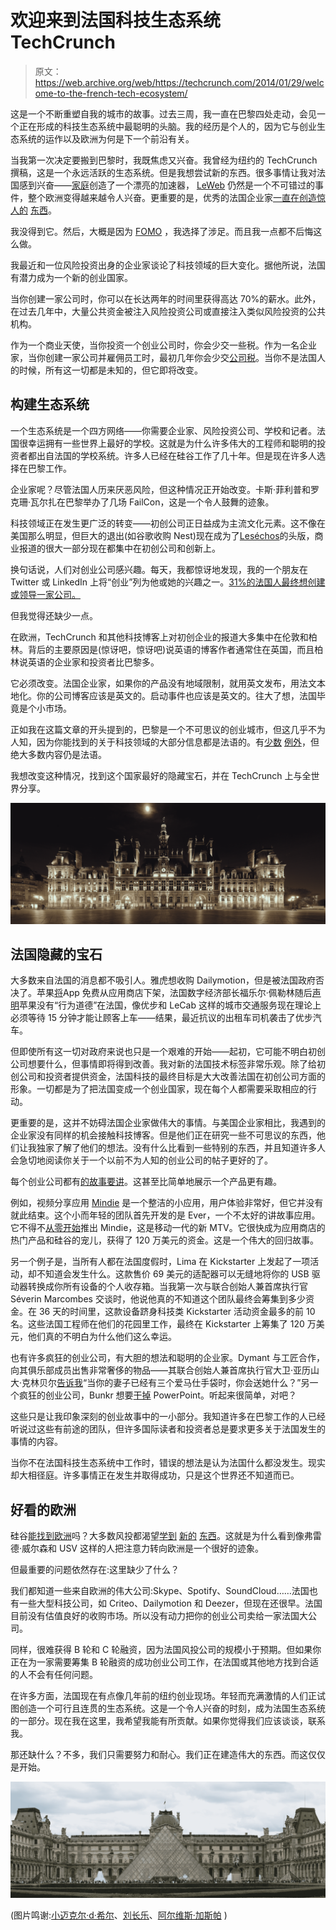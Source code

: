 # 欢迎来到法国科技生态系统 TechCrunch

> 原文：<https://web.archive.org/web/https://techcrunch.com/2014/01/29/welcome-to-the-french-tech-ecosystem/>

这是一个不断重塑自我的城市的故事。过去三周，我一直在巴黎四处走动，会见一个正在形成的科技生态系统中最聪明的头脑。我的经历是个人的，因为它与创业生态系统的运作以及欧洲为何是下一个前沿有关。

当我第一次决定要搬到巴黎时，我既焦虑又兴奋。我曾经为纽约的 TechCrunch 撰稿，这是一个永远活跃的生态系统。但是我想尝试新的东西。很多事情让我对法国感到兴奋——[家庭](https://web.archive.org/web/20230214190203/https://techcrunch.com/2013/08/12/paris-based-accelerator-thefamily-takes-index-cash-to-re-shape-french-ecosystem/)创造了一个漂亮的加速器， [LeWeb](https://web.archive.org/web/20230214190203/http://leweb.co/) 仍然是一个不可错过的事件，整个欧洲变得越来越令人兴奋。更重要的是，优秀的法国企业家[一直在创造](https://web.archive.org/web/20230214190203/https://techcrunch.com/2014/01/16/from-a-failing-product-to-a-successful-video-sharing-app-mindie-raises-1-2-million/)[惊人的](https://web.archive.org/web/20230214190203/https://techcrunch.com/2013/07/10/with-plug-create-a-personal-subscription-free-dropbox-with-your-usb-drives/) [东西](https://web.archive.org/web/20230214190203/https://techcrunch.com/2013/08/22/bunkr-is-the-powerpoint-killer-weve-all-been-waiting-for/)。

我没得到它。然后，大概是因为 [FOMO](https://web.archive.org/web/20230214190203/https://en.wikipedia.org/wiki/Fear_of_missing_out) ，我选择了涉足。而且我一点都不后悔这么做。

我最近和一位风险投资出身的企业家谈论了科技领域的巨大变化。据他所说，法国有潜力成为一个新的创业国家。

当你创建一家公司时，你可以在长达两年的时间里获得高达 70%的薪水。此外，在过去几年中，大量公共资金被注入风险投资公司或直接注入类似风险投资的公共机构。

作为一个商业天使，当你投资一个创业公司时，你会少交一些税。作为一名企业家，当你创建一家公司并雇佣员工时，最初几年你会少交[公司税](https://web.archive.org/web/20230214190203/https://fr.wikipedia.org/wiki/Jeune_entreprise_innovante)。当你不是法国人的时候，所有这一切都是未知的，但它即将改变。

## 构建生态系统

一个生态系统是一个四方网络——你需要企业家、风险投资公司、学校和记者。法国很幸运拥有一些世界上最好的学校。这就是为什么许多伟大的工程师和聪明的投资者都出自法国的学校系统。许多人已经在硅谷工作了几十年。但是现在许多人选择在巴黎工作。

企业家呢？尽管法国人历来厌恶风险，但这种情况正开始改变。卡斯·菲利普和罗克珊·瓦尔扎在巴黎举办了几场 FailCon，这是一个令人鼓舞的迹象。

科技领域正在发生更广泛的转变——初创公司正日益成为主流文化元素。这不像在美国那么明显，但巨大的退出(如谷歌收购 Nest)现在成为了[Leséchos](https://web.archive.org/web/20230214190203/http://www.revue2presse.fr/archive/newspaper/lesechos/lesechos-cover-15-01-14.jpg)的头版，商业报道的很大一部分现在都集中在初创公司和创新上。

换句话说，人们对创业公司感兴趣。每天，我都惊讶地发现，我的一个朋友在 Twitter 或 LinkedIn 上将“创业”列为他或她的兴趣之一。[31%的法国人最终想创建或领导一家公司。](https://web.archive.org/web/20230214190203/http://www.lesechos.fr/economie-politique/regions/aquitaine/0203271596844-bordeaux-et-toulouse-jugees-plus-dynamiques-que-paris-646009.php)

但我觉得还缺少一点。

在欧洲，TechCrunch 和其他科技博客上对初创企业的报道大多集中在伦敦和柏林。背后的主要原因是(惊讶吧，惊讶吧)说英语的博客作者通常住在英国，而且柏林说英语的企业家和投资者比巴黎多。

它必须改变。法国企业家，如果你的产品没有地域限制，就用英文发布，用法文本地化。你的公司博客应该是英文的。启动事件也应该是英文的。往大了想，法国毕竟是个小市场。

正如我在这篇文章的开头提到的，巴黎是一个不可思议的创业城市，但这几乎不为人知，因为你能找到的关于科技领域的大部分信息都是法语的。有[少数](https://web.archive.org/web/20230214190203/http://www.lemonde.fr/societe/article/2013/07/04/revelations-on-the-french-big-brother_3442665_3224.html) [例外](https://web.archive.org/web/20230214190203/http://www.rudebaguette.com/)，但绝大多数内容仍是法语。

我想改变这种情况，找到这个国家最好的隐藏宝石，并在 TechCrunch 上与全世界分享。

![Paris-2](img/3eaf210e2289c04918e65960c7755e0c.png)

## 法国隐藏的宝石

大多数来自法国的消息都不吸引人。雅虎想收购 Dailymotion，但是被法国政府否决了。苹果[将](https://web.archive.org/web/20230214190203/https://techcrunch.com/2013/04/07/apple-pulls-ios-app-discovery-service-appgratis-from-app-store/)App 免费从应用商店下架，法国数字经济部长福乐尔·佩勒林随后[声明](https://web.archive.org/web/20230214190203/https://techcrunch.com/2013/04/15/appgratis-ban-petition/)苹果没有“行为道德”在法国，像优步和 LeCab 这样的城市交通服务现在理论上必须等待 15 分钟才能让顾客上车——结果，最近抗议的出租车司机袭击了优步汽车。

但即使所有这一切对政府来说也只是一个艰难的开始——起初，它可能不明白初创公司想要什么，但事情即将得到改善。我对新的法国技术标签非常乐观。除了给初创公司和投资者提供资金，法国科技的最终目标是大大改善法国在初创公司方面的形象。一切都是为了把法国变成一个创业国家，现在每个人都需要采取相应的行动。

更重要的是，这并不妨碍法国企业家做伟大的事情。与美国企业家相比，我遇到的企业家没有同样的机会接触科技博客。但是他们正在研究一些不可思议的东西，他们让我独家了解了他们的想法。没有什么比看到一些特别的东西，并且知道许多人会急切地阅读你关于一个以前不为人知的创业公司的帖子更好的了。

每个创业公司都有[的故事要讲](https://web.archive.org/web/20230214190203/https://techcrunch.com/2012/10/28/tech-storytelling/)。这甚至比简单地展示一个产品更有趣。

例如，视频分享应用 [Mindie](https://web.archive.org/web/20230214190203/https://techcrunch.com/2013/10/17/mindie-is-an-immersive-music-and-video-jukebox-app-done-right/) 是一个整洁的小应用，用户体验非常好，但它并没有就此结束。这个小而年轻的团队首先开发的是 Ever，一个不太好的讲故事应用。它不得不[从零开始](https://web.archive.org/web/20230214190203/https://techcrunch.com/2014/01/16/from-a-failing-product-to-a-successful-video-sharing-app-mindie-raises-1-2-million/)推出 Mindie，这是移动一代的新 MTV。它很快成为应用商店的热门产品和硅谷的宠儿，获得了 120 万美元的资金。这是一个伟大的回归故事。

另一个例子是，当所有人都在法国度假时，Lima 在 Kickstarter 上发起了一项活动，却不知道会发生什么。这款售价 69 美元的适配器可以无缝地将你的 USB 驱动器转换成你所有设备的个人收存箱。当我第一次与联合创始人兼首席执行官 Séverin Marcombes 交谈时，他说他真的不知道这个团队最终会筹集到多少资金。在 36 天的时间里，这款设备跻身科技类 Kickstarter 活动资金最多的前 10 名。这些法国工程师在他们的花园里工作，最终在 Kickstarter 上筹集了 120 万美元，他们真的不明白为什么他们这么幸运。

也有许多疯狂的创业公司，有大胆的想法和聪明的企业家。Dymant 与工匠合作，向其俱乐部成员出售非常奢侈的物品——其联合创始人兼首席执行官大卫·亚历山大·克林贝尔[告诉我](https://web.archive.org/web/20230214190203/https://techcrunch.com/2013/12/06/dymant-crafts-and-sells-the-most-luxurious-products-online/)“当你的妻子已经有三个爱马仕手袋时，你会送她什么？”另一个疯狂的创业公司，Bunkr 想要[干掉](https://web.archive.org/web/20230214190203/https://techcrunch.com/2013/08/22/bunkr-is-the-powerpoint-killer-weve-all-been-waiting-for/) PowerPoint。听起来很简单，对吧？

这些只是让我印象深刻的创业故事中的一小部分。我知道许多在巴黎工作的人已经听说过这些有前途的团队，但许多国际读者和投资者总是要求更多关于法国发生的事情的内容。

当你不在法国科技生态系统中工作时，错误的想法是认为法国什么都没发生。现实却大相径庭。许多事情正在发生并取得成功，只是这个世界还不知道而已。

## 好看的欧洲

硅谷[能找到欧洲](https://web.archive.org/web/20230214190203/https://techcrunch.com/2014/01/18/why-silicon-valley-cant-find-europe/)吗？大多数风投都渴望[学到](https://web.archive.org/web/20230214190203/http://dealbook.nytimes.com/2014/01/21/why-bitcoin-matters/) [新的](https://web.archive.org/web/20230214190203/http://cdixon.org/2013/12/31/why-im-interested-in-bitcoin/) [东西](https://web.archive.org/web/20230214190203/http://www.usv.com/posts/coinbase)。这就是为什么看到像弗雷德·威尔森和 USV 这样的人把注意力转向欧洲是一个很好的迹象。

但最重要的问题依然存在:这里缺少了什么？

我们都知道一些来自欧洲的伟大公司:Skype、Spotify、SoundCloud……法国也有一些大型科技公司，如 Criteo、Dailymotion 和 Deezer，但现在还很早。法国目前没有估值良好的收购市场。所以没有动力把你的创业公司卖给一家法国大公司。

同样，很难获得 B 轮和 C 轮融资，因为法国风投公司的规模小于预期。但如果你正在为一家需要筹集 B 轮融资的成功创业公司工作，在法国或其他地方找到合适的人不会有任何问题。

在许多方面，法国现在有点像几年前的纽约创业现场。年轻而充满激情的人们正试图创造一个可行且连贯的生态系统。这是一个令人兴奋的时刻，成为法国生态系统的一部分。现在我在这里，我希望我能有所贡献。如果你觉得我们应该谈谈，联系我。

那还缺什么？不多，我们只需要努力和耐心。我们正在建造伟大的东西。而这仅仅是开始。

![Paris-3](img/51067a1755bb013d71ea86f4e22885e1.png)

(图片鸣谢:[小迈克尔·d·希尔](https://web.archive.org/web/20230214190203/https://en.wikipedia.org/wiki/File:La-D%C3%A9fense-Skyline.jpg)、[刘长乐](https://web.archive.org/web/20230214190203/https://commons.wikimedia.org/wiki/File:Hotel_de_Ville_Paris_Wikimedia_Commons.jpg)、[阿尔维斯·加斯帕](https://web.archive.org/web/20230214190203/https://en.wikipedia.org/wiki/File:Paris_July_2011-27a.jpg) )
